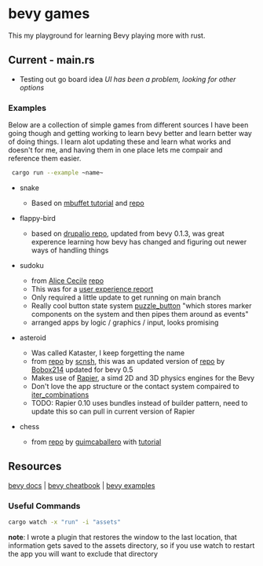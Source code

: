 # bevy games

This my playground for learning Bevy playing more with rust.

## Current - main.rs

- Testing out go board idea
*UI has been a problem, looking for other options*

### Examples

Below are a collection of simple games from different sources I have been going though and getting working to learn bevy better and learn better way of doing things.  I learn alot updating these and learn what works and doesn't for me, and having them in one place lets me compair and reference them easier.

```bash
 cargo run --example ~name~
```

- snake
  - Based on [mbuffet tutorial](https://mbuffett.com/posts/bevy-snake-tutorial/) and [repo](https://github.com/marcusbuffett/bevy_snake/)

- flappy-bird
  - based on [drupalio repo](https://github.com/drupalio/flappy_bevy), updated from bevy 0.1.3, was great experence learning how bevy has changed and figuring out newer ways of handling things

- sudoku
  - from [Alice Cecile](https://github.com/alice-i-cecile) [repo](https://github.com/Leafwing-Studios/bevy-sudoku)
  - This was for a [user experience report](https://github.com/bevyengine/bevy/discussions/2235)
  - Only required a little update to get running on main branch
  - Really cool button state system [puzzle_button](https://github.com/Leafwing-Studios/bevy-sudoku/blob/ui-game-grid/src/input/buttons.rs#L17) "which stores marker components on the system and then pipes them around as events"
  - arranged apps by logic / graphics / input, looks promising

- asteroid
  - Was called Kataster, I keep forgetting the name
  - from [repo](https://github.com/scnsh/Kataster) by [scnsh](https://github.com/scnsh/), this was an updated version of [repo](https://github.com/Bobox214/Kataster) by [Bobox214](https://github.com/Bobox214) updated for bevy 0.5
  - Makes use of [Rapier](https://github.com/dimforge/bevy_rapier), a simd 2D and 3D physics engines for the Bevy
  - Don't love the app structure or the contact system compaired to [iter_combinations](https://github.com/bevyengine/bevy/blob/a81fb7aa7e495733ffb16523edfbe02d6b63e07a/examples/ecs/iter_combinations.rs)
  - TODO: Rapier 0.10 uses bundles instead of builder pattern, need to update this so can pull in current version of Rapier

- chess
  - from [repo](https://github.com/guimcaballero/bevy_chess) by [guimcaballero](https://github.com/guimcaballero) with [tutorial](https://caballerocoll.com/blog/bevy-chess-tutorial/)

## Resources

[bevy docs](https://docs.rs/bevy/0.5.0/bevy/index.html) |  [bevy cheatbook](https://bevy-cheatbook.github.io/) | [bevy examples](https://github.com/bevyengine/bevy/tree/main/examples)

### Useful Commands

```bash
cargo watch -x "run" -i "assets"
```

**note**: I wrote a plugin that restores the window to the last location, that information gets saved to the assets directory, so if you use watch to restart the app you will want to exclude that directory
